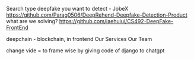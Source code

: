 Search type deepfake you want to detect - JobeX
https://github.com/Parag0506/DeepRehend-Deepfake-Detection-Product what are we solving?
https://github.com/jaehuiui/CS492-DeepFake-FrontEnd

deepchain - blockchain, in frontend
Our Services
Our Team


change vide = to frame wise by giving code of django to chatgpt
